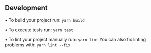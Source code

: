 ## Development

• To build your project run:  `yarn build`

• To execute tests run:  `yarn test`

• To lint your project manually run:  `yarn lint`
  You can also fix linting problems with:  `yarn lint --fix`
